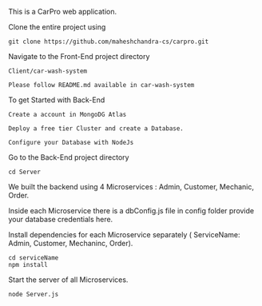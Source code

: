 This is a CarPro web application.

Clone the entire project using

    git clone https://github.com/maheshchandra-cs/carpro.git
    
Navigate to the Front-End project directory

    Client/car-wash-system
    
    Please follow README.md available in car-wash-system

To get Started with Back-End

    Create a account in MongoDG Atlas
    
    Deploy a free tier Cluster and create a Database.
    
    Configure your Database with NodeJs

Go to the Back-End project directory

    cd Server

We built the backend using 4 Microservices : Admin, Customer, Mechanic, Order.

Inside each Microservice there is a dbConfig.js file in config folder provide your database credentials here.

Install dependencies for each Microservice separately ( ServiceName: Admin, Customer, Mechaninc, Order).

    cd serviceName
    npm install

Start the server of all Microservices.

    node Server.js
